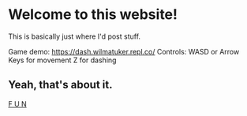 # Welcome to this website!

This is basically just where I'd post stuff.

Game demo:
https://dash.wilmatuker.repl.co/
Controls:
WASD or Arrow Keys for movement
Z for dashing

## Yeah, that's about it.
[F U N](/hgtv56.md/)
